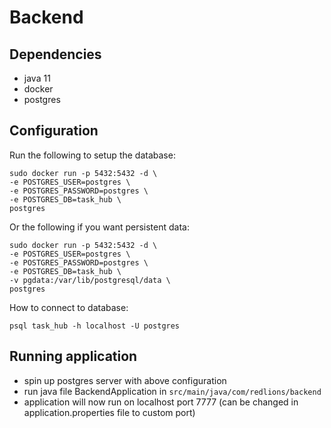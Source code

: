 # Backend

## Dependencies
* java 11
* docker
* postgres

## Configuration
Run the following to setup the database:
```
sudo docker run -p 5432:5432 -d \
-e POSTGRES_USER=postgres \
-e POSTGRES_PASSWORD=postgres \
-e POSTGRES_DB=task_hub \
postgres
```
Or the following if you want persistent data:
```
sudo docker run -p 5432:5432 -d \
-e POSTGRES_USER=postgres \
-e POSTGRES_PASSWORD=postgres \
-e POSTGRES_DB=task_hub \
-v pgdata:/var/lib/postgresql/data \
postgres
```

How to connect to database:
```
psql task_hub -h localhost -U postgres
```

## Running application
* spin up postgres server with above configuration
* run java file BackendApplication in `src/main/java/com/redlions/backend`
* application will now run on localhost port 7777 (can be changed in application.properties file to custom port)